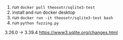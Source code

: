 

1. run ```docker pull theosotr/sqlite3-test```
2. install and run docker desktop
3. run ```docker run -it theosotr/sqlite3-test bash``` 
4. run ```python fuzzing.py```

3.26.0 -> 3.39.4
https://www3.sqlite.org/changes.html